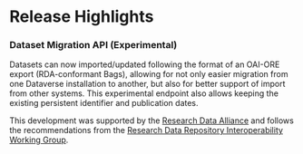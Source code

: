 # Release Highlights

### Dataset Migration API (Experimental)

Datasets can now imported/updated following the format of an OAI-ORE export (RDA-conformant Bags), allowing for not only easier migration from one Dataverse installation to another, but also for better support of import from other systems. This experimental endpoint also allows keeping the existing persistent identifier and publication dates.

This development was supported by the [Research Data Alliance](https://re-alliance.org) and follows the recommendations from the [Research Data Repository Interoperability Working Group](http://dx.doi.org/10.15497/RDA00025).